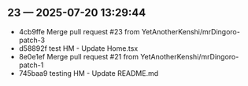 ## 23 — 2025-07-20 13:29:44
- 4cb9ffe Merge pull request #23 from YetAnotherKenshi/mrDingoro-patch-3
- d58892f test HM - Update Home.tsx
- 8e0e1ef Merge pull request #21 from YetAnotherKenshi/mrDingoro-patch-1
- 745baa9 testing HM - Update README.md

